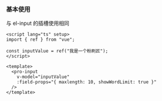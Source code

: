 ### 基本使用

与 el-input 的插槽使用相同

```vue
<script lang="ts" setup>
import { ref } from "vue";

const inputValue = ref("我是一个粉刷匠");
</script>

<template>
  <pro-input
    v-model="inputValue"
    :field-props="{ maxlength: 10, showWordLimit: true }"
  />
</template>
```
